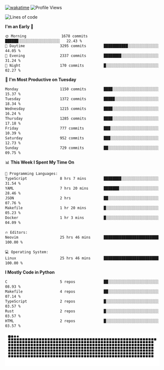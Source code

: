[![wakatime](https://wakatime.com/badge/user/b920b284-3cde-4cd4-b72e-f7f22d050b16.svg)](https://wakatime.com/@b920b284-3cde-4cd4-b72e-f7f22d050b16)
![Profile Views](http://img.shields.io/badge/Profile%20Views-4586-blue)
<!--START_SECTION:waka-->
![Lines of code](https://img.shields.io/badge/From%20Hello%20World%20I%27ve%20Written-6.1%20million%20lines%20of%20code-blue)

**I'm an Early 🐤** 

```text
🌞 Morning                1678 commits        ██████░░░░░░░░░░░░░░░░░░░   22.43 % 
🌆 Daytime                3295 commits        ███████████░░░░░░░░░░░░░░   44.05 % 
🌃 Evening                2337 commits        ████████░░░░░░░░░░░░░░░░░   31.24 % 
🌙 Night                  170 commits         █░░░░░░░░░░░░░░░░░░░░░░░░   02.27 % 
```
📅 **I'm Most Productive on Tuesday** 

```text
Monday                   1150 commits        ████░░░░░░░░░░░░░░░░░░░░░   15.37 % 
Tuesday                  1372 commits        █████░░░░░░░░░░░░░░░░░░░░   18.34 % 
Wednesday                1215 commits        ████░░░░░░░░░░░░░░░░░░░░░   16.24 % 
Thursday                 1285 commits        ████░░░░░░░░░░░░░░░░░░░░░   17.18 % 
Friday                   777 commits         ███░░░░░░░░░░░░░░░░░░░░░░   10.39 % 
Saturday                 952 commits         ███░░░░░░░░░░░░░░░░░░░░░░   12.73 % 
Sunday                   729 commits         ██░░░░░░░░░░░░░░░░░░░░░░░   09.75 % 
```


📊 **This Week I Spent My Time On** 

```text
💬 Programming Languages: 
TypeScript               8 hrs 7 mins        ████████░░░░░░░░░░░░░░░░░   31.54 % 
YAML                     7 hrs 20 mins       ███████░░░░░░░░░░░░░░░░░░   28.46 % 
JSON                     2 hrs               ██░░░░░░░░░░░░░░░░░░░░░░░   07.76 % 
Makefile                 1 hr 20 mins        █░░░░░░░░░░░░░░░░░░░░░░░░   05.23 % 
Docker                   1 hr 3 mins         █░░░░░░░░░░░░░░░░░░░░░░░░   04.09 % 

🔥 Editors: 
Neovim                   25 hrs 46 mins      █████████████████████████   100.00 % 

💻 Operating System: 
Linux                    25 hrs 46 mins      █████████████████████████   100.00 % 
```

**I Mostly Code in Python** 

```text
C                        5 repos             ██░░░░░░░░░░░░░░░░░░░░░░░   08.93 % 
Makefile                 4 repos             ██░░░░░░░░░░░░░░░░░░░░░░░   07.14 % 
TypeScript               2 repos             █░░░░░░░░░░░░░░░░░░░░░░░░   03.57 % 
Rust                     2 repos             █░░░░░░░░░░░░░░░░░░░░░░░░   03.57 % 
HTML                     2 repos             █░░░░░░░░░░░░░░░░░░░░░░░░   03.57 % 
```




<!--END_SECTION:waka-->
![Snake animation](https://raw.githubusercontent.com/timmypidashev/timmypidashev/main/commits.svg)
